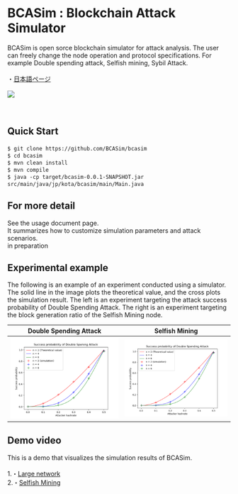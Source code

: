 
# BCASim : Blockchain Attack Simulator 


 BCASim is open sorce blockchain simulator for attack analysis. The user can freely change the node operation and protocol specifications. For example Double spending attack, Selfish mining, Sybil Attack.
<br>
<br>
・[日本語ページ](https://github.com/BCASim/BCASim/blob/main/README_JP.md)
<br>
<br>
![](https://github.com/BCASim/BCASim/blob/main/pic/sample.gif)

<br>

## Quick Start
```
$ git clone https://github.com/BCASim/bcasim
$ cd bcasim
$ mvn clean install
$ mvn compile
$ java -cp target/bcasim-0.0.1-SNAPSHOT.jar src/main/java/jp/kota/bcasim/main/Main.java
```

## For more detail

See the usage document page.
<br>
It summarizes how to customize simulation parameters and attack scenarios.
<br>
in preparation
<br>

## Experimental example
The following is an example of an experiment conducted using a simulator. The solid line in the image plots the theoretical value, and the cross plots the simulation result. The left is an experiment targeting the attack success probability of Double Spending Attack. The right is an experiment targeting the block generation ratio of the Selfish Mining node.


|Double Spending Attack|Selfish Mining|
|---|---|
|![](https://github.com/BCASim/BCASim/blob/main/pic/plot1.png)|![](https://github.com/BCASim/BCASim/blob/main/pic/plot2.png)|

## Demo video
This is a demo that visualizes the simulation results of BCASim.
<br>
<br>
1.・[Large network](https://github.com/BCASim/BCASim/blob/main/demo/LargeNetwork.md)
<br>
2.・[Selfish Mining](https://github.com/BCASim/BCASim/blob/main/demo/SelfishMining.md)



